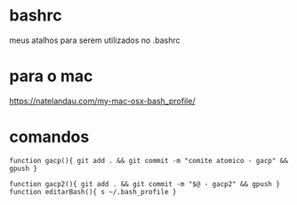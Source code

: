 # bashrc
meus atalhos para serem utilizados no .bashrc


# para o mac
https://natelandau.com/my-mac-osx-bash_profile/

# comandos
`
function gacp(){
  git add . && git commit -m "comite atomico - gacp" && gpush
}
`

`
function gacp2(){
  git add . && git commit -m "$@ - gacp2" && gpush
}
`
`
function editarBash(){
  s ~/.bash_profile
}
`
